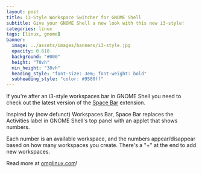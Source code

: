 ```yaml
---
layout: post
title: i3-Style Workspace Switcher for GNOME Shell
subtitle: Give your GNOME Shell a new look with this new i3-style!
categories: linux
tags: [linux, gnome]
banner:
  image: ../assets/images/banners/i3-style.jpg
  opacity: 0.618
  background: "#000"
  height: "70vh"
  min_height: "38vh"
  heading_style: "font-size: 3em; font-weight: bold"
  subheading_style: "color: #9580ff"
---
```

If you're after an i3-style workspaces bar in GNOME Shell you need to check out the latest version of the [Space Bar](https://github.com/christopher-l/space-bar) extension.

Inspired by (now defunct) Workspaces Bar, Space Bar replaces the Activities label in GNOME Shell's top panel with an applet that shows numbers.

Each number is an available workspace, and the numbers appear/disappear based on how many workspaces you create. There's a "+" at the end to add new workspaces. 

Read more at [omglinux.com](https://www.omglinux.com/space-bar-gnome-extension/)!
